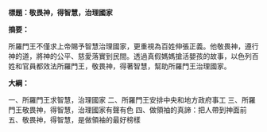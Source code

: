 **標題：敬畏神，得智慧，治理國家**

**摘要：**

所羅門王不僅求上帝賜予智慧治理國家，更重視為百姓伸張正義。他敬畏神，遵行神的道，將神的公平、慈愛落實到民間。透過真假媽媽搶活嬰孩的故事，以色列百姓和官員都效法所羅門王，敬畏神，得著智慧，幫助所羅門王治理國家。

**大綱：**

一、所羅門王求智慧，治理國家
二、所羅門王安排中央和地方政府事工
三、所羅門王敬畏神，得智慧，治理國家有聲有色
四、做領袖的真諦：把人帶到神面前
五、敬畏神，得智慧，是做領袖的最好榜樣